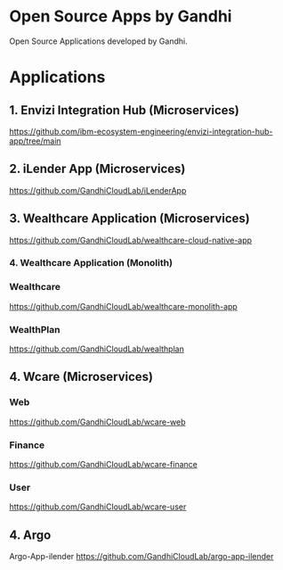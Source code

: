 # Open Source Apps by Gandhi

Open Source Applications developed by Gandhi.

# Applications

## 1. Envizi Integration Hub (Microservices)
https://github.com/ibm-ecosystem-engineering/envizi-integration-hub-app/tree/main


## 2. iLender App (Microservices)
https://github.com/GandhiCloudLab/iLenderApp


## 3. Wealthcare Application (Microservices)
https://github.com/GandhiCloudLab/wealthcare-cloud-native-app

### 4. Wealthcare Application (Monolith)

### Wealthcare
https://github.com/GandhiCloudLab/wealthcare-monolith-app

### WealthPlan
https://github.com/GandhiCloudLab/wealthplan


## 4. Wcare (Microservices)

### Web
https://github.com/GandhiCloudLab/wcare-web

### Finance
https://github.com/GandhiCloudLab/wcare-finance

### User
https://github.com/GandhiCloudLab/wcare-user

## 4. Argo
Argo-App-ilender
https://github.com/GandhiCloudLab/argo-app-ilender
